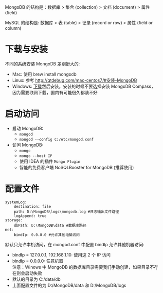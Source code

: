 MongoDB 的结构是：数据库 > 集合 (collection) > 文档 (document) >     属性 (field)

MySQL   的结构是: 数据库 > 表 (table) >       记录 (record or row) > 属性 (field or column)

# 下载与安装
不同的系统安装 MongoDB 差别挺大的:
*  Mac: 使用 brew install mongodb
*  Linux: 参考 <http://qtdebug.com/mac-centos7/#安装-MongoDB>
*  Windows: [下载](http://www.mongodb.org/downloads)然后安装，安装的时候不要选择安装 MongoDB Compass，因为需要联网下载，国内有可能很久都装不好
# 启动访问  
* 启动 MongoDB:  
  * ```mongod```  
  * ```mongod --config C:/etc/mongod.conf```  
* 访问 MongoDB:  
  * ```mongo```  
  * ```mongo --host IP```  
  * 使用 IDEA 的插件 ```Mongo Plugin```  
  * 智能的免费客户端 NoSQLBooster for MongoDB (推荐使用)  
# 配置文件
```
systemLog:
    destination: file
    path: D:\MongoDB\logs\mongodb.log #日志输出文件路径
    logAppend: true
storage:
    dbPath: D:\MongoDB\data #数据库路径
net:
    bindIp: 0.0.0.0 #允许其他电脑访问
```  
默认只允许本机访问，在 mongod.conf 中配置 bindIp 允许其他机器访问:  
* bindIp = 127.0.0.1, 192.168.1.10: 使用这 2 个 IP 访问  
* bindIp = 0.0.0.0: 任意机器  
注意：Winows 中 MongoDB 的数据库目录需要我们手动创建，如果目录不存在则会启动失败  
* 默认的目录为 C:/data/db
* 上面配置文件的为 D:/MongoDB/data 和 D:/MongoDB/logs
